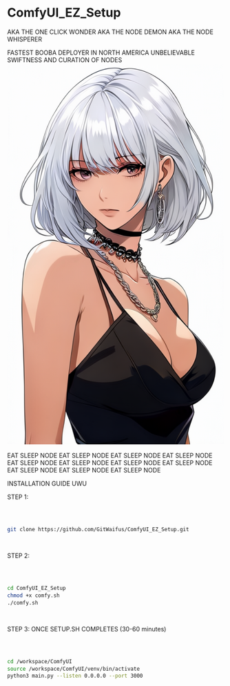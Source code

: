 # ComfyUI_EZ_Setup

AKA THE ONE CLICK WONDER 
AKA THE NODE DEMON 
AKA THE NODE WHISPERER 

FASTEST BOOBA DEPLOYER IN NORTH AMERICA 
UNBELIEVABLE SWIFTNESS AND CURATION OF NODES 
![alt text](image.png)
 
EAT SLEEP NODE EAT SLEEP NODE EAT SLEEP NODE EAT SLEEP NODE EAT SLEEP NODE EAT SLEEP NODE EAT SLEEP NODE EAT SLEEP NODE EAT SLEEP NODE EAT SLEEP NODE EAT SLEEP NODE


INSTALLATION GUIDE UWU

STEP 1: <pre>
```bash
git clone https://github.com/GitWaifus/ComfyUI_EZ_Setup.git
```
</pre>

STEP 2: <pre>
```bash
cd ComfyUI_EZ_Setup
chmod +x comfy.sh
./comfy.sh
```
</pre>

STEP 3: ONCE SETUP.SH COMPLETES (30-60 minutes) <pre>
```bash
cd /workspace/ComfyUI
source /workspace/ComfyUI/venv/bin/activate
python3 main.py --listen 0.0.0.0 --port 3000
```
</pre>